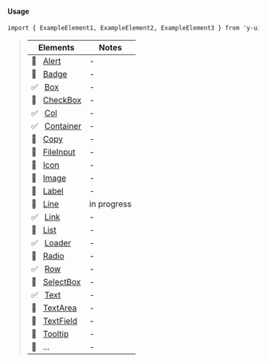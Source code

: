 #### Usage

```markdown
import { ExampleElement1, ExampleElement2, ExampleElement3 } from 'y-ui/dist/elements';
```

> | Elements                                    | Notes       |
> | ------------------------------------------- | ----------- |
> | 🔳 &nbsp; [Alert](#/Elements/Alert)         | -           |
> | 🔳 &nbsp; [Badge](#/Elements/Badge)         | -           |
> | ✅ &nbsp; [Box](#/Elements/Box)             | -           |
> | 🔳 &nbsp; [CheckBox](#/Elements/CheckBox)   | -           |
> | ✅ &nbsp; [Col](#/Elements/Col)             | -           |
> | ✅ &nbsp; [Container](#/Elements/Container) | -           |
> | 🔳 &nbsp; [Copy](#/Elements/Copy)           | -           |
> | 🔳 &nbsp; [FileInput](#/Elements/FileInput) | -           |
> | 🔳 &nbsp; [Icon](#/Elements/Icon)           | -           |
> | 🔳 &nbsp; [Image](#/Elements/Image)         | -           |
> | 🔳 &nbsp; [Label](#/Elements/Label)         | -           |
> | 🔳 &nbsp; [Line](#/Elements/Line)           | in progress |
> | ✅ &nbsp; [Link](#/Elements/Link)           | -           |
> | 🔳 &nbsp; [List](#/Elements/List)           | -           |
> | ✅ &nbsp; [Loader](#/Elements/Loader)       | -           |
> | 🔳 &nbsp; [Radio](#/Elements/Radio)         | -           |
> | ✅ &nbsp; [Row](#/Elements/Row)             | -           |
> | 🔳 &nbsp; [SelectBox](#/Elements/SelectBox) | -           |
> | ✅ &nbsp; [Text](#/Elements/Text)           | -           |
> | 🔳 &nbsp; [TextArea](#/Elements/TextArea)   | -           |
> | 🔳 &nbsp; [TextField](#/Elements/TextField) | -           |
> | 🔳 &nbsp; [Tooltip](#/Elements/Tooltip)     | -           |
> | 🔳 &nbsp; ...                               | -           |
